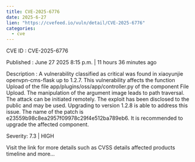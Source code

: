 ```yaml
--- 
title: CVE-2025-6776
date: 2025-6-27
lien: "https://cvefeed.io/vuln/detail/CVE-2025-6776"
categories:
  - cve
---
```


CVE ID : CVE-2025-6776

Published :  June 27
2025
8:15 p.m. | 11 hours
36 minutes ago

Description : A vulnerability classified as critical was found in xiaoyunjie openvpn-cms-flask up to 1.2.7. This vulnerability affects the function Upload of the file app/plugins/oss/app/controller.py of the component File Upload. The manipulation of the argument image leads to path traversal. The attack can be initiated remotely. The exploit has been disclosed to the public and may be used. Upgrading to version 1.2.8 is able to address this issue. The name of the patch is e23559b98c8ea2957f09978c29f4e512ba789eb6. It is recommended to upgrade the affected component.

Severity: 7.3 | HIGH

Visit the link for more details
such as CVSS details
affected products
timeline
and more...
